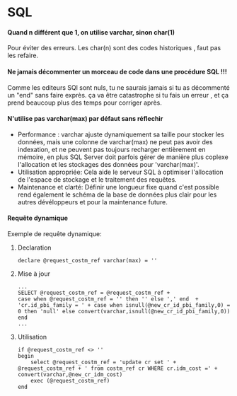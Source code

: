 # SQL
#### Quand n différent que 1, on utilise varchar, sinon char(1)
Pour éviter des erreurs. Les char(n) sont des codes historiques , faut pas les refaire.

#### Ne jamais décommenter un morceau de code dans une procédure SQL !!!
Comme les editeurs SQl sont nuls, tu ne saurais jamais si tu as décommenté un "end" sans faire exprès.
ça va être catastrophe si tu fais un erreur , et ça prend beaucoup plus des temps pour corriger après.

#### N'utilise pas varchar(max) par défaut sans réflechir
- Performance : varchar ajuste dynamiquement sa taille pour stocker les données,  mais une colonne de varchar(max) ne peut pas avoir des indexation, et ne peuvent pas toujours recharger entièrement en mémoire, en plus SQL Server doit parfois gérer de manière plus coplexe l'allocation et les stockages des données pour 'varchar(max)'.
- Utilisation appropriée: Cela aide le serveur SQL à optimiser l'allocation de l'espace de stockage et le traitement des requêtes.
- Maintenance et clarté: Définir une longueur fixe quand c'est possible rend également le schéma de la base de données plus clair pour les autres dévéloppeurs et pour la maintenance future.

#### Requête dynamique
Exemple de requête dynamique:
1. Declaration
    ````
    declare @request_costm_ref varchar(max) = ''
    ````
2. Mise à jour
    ````
    ...
    SELECT @request_costm_ref = @request_costm_ref +
    case when @request_costm_ref = '' then '' else ',' end  +  
    'cr.id_pbi_family = ' + case when isnull(@new_cr_id_pbi_family,0) = 0 then 'null' else convert(varchar,isnull(@new_cr_id_pbi_family,0)) 
    end
    ...
    ````
3. Utilisation
    ````
    if @request_costm_ref <> ''
    begin
		select @request_costm_ref = 'update cr set ' + @request_costm_ref + ' from costm_ref cr WHERE cr.idm_cost =' + convert(varchar,@new_cr_idm_cost)
        exec (@request_costm_ref)
    end
    ````